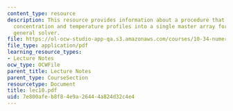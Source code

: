 ```yaml
---
content_type: resource
description: This resource provides information about a procedure that stacks the
  concentration and temperature profiles into a single master array for use with the
  general solver.
file: https://ol-ocw-studio-app-qa.s3.amazonaws.com/courses/10-34-numerical-methods-applied-to-chemical-engineering-fall-2005/7e800afeb8f84e9a26444a824d32c4e4_lec10.pdf
file_type: application/pdf
learning_resource_types:
- Lecture Notes
ocw_type: OCWFile
parent_title: Lecture Notes
parent_type: CourseSection
resourcetype: Document
title: lec10.pdf
uid: 7e800afe-b8f8-4e9a-2644-4a824d32c4e4
---
```

